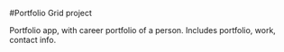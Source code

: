 #Portfolio Grid project

Portfolio app, with career portfolio of a person. Includes portfolio, work, contact info.
